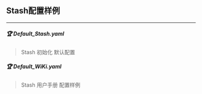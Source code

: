 ## Stash配置样例

------



##### 🏆 Default_Stash.yaml

> Stash 初始化 默认配置

##### 🏆 Default_WiKi.yaml

> Stash 用户手册 配置样例